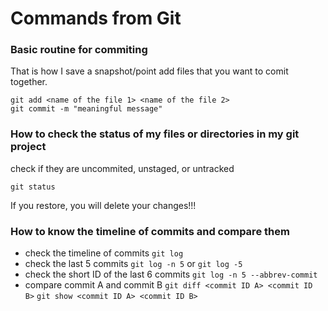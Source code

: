 # Commands from Git


### Basic routine for commiting

That is how I save a snapshot/point
add files that you want to comit together.
```
git add <name of the file 1> <name of the file 2>
git commit -m "meaningful message"
```



### How to check the status of my files or directories in my git project

check if they are uncommited, unstaged, or untracked

`git status`

If you restore, you will delete your changes!!!

### How to know the timeline of commits and compare them
- check the timeline of commits
`git log   `
- check the last 5 commits
`git log -n 5` or `git log -5`
- check the short ID of the last 6 commits
`git log -n 5 --abbrev-commit`
- compare commit A and commit B
`git diff <commit ID A> <commit ID B>`
`git show <commit ID A> <commit ID B>`